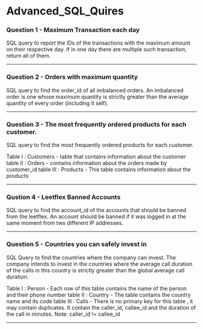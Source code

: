 # Advanced_SQL_Quires

### Question 1 - Maximum Transaction each day 
SQL query to report the IDs of the transactions with the maximum amount on their respective day. If in one day there are multiple 
such transaction, return all of them. 

____

### Question 2 - Orders with maximum quantity 
SQL query to find the order_id of all imbalanced orders. 
An imbalanced order is one whose maximum quantity is strictly greater than the average quantity of every order (including it self).


____

### Question 3 - The most frequently ordered products for each customer. 
SQL query to find the most frequently ordered products for each customer. 

Table I   : Customers - table that contains information about the customer 
table II  : Orders - contains information about the orders made by customer_id 
table III : Products - This table contains information about the products 


___

### Qustion 4 - Leetflex Banned Accounts 
SQL query to find the account_id of the accounts that should be banned from the leetflex. 
An account should be banned if it was logged in at the same moment from two different IP addresses. 


___

### Question 5 - Countries you can safely invest in 
SQL Query to find the countries where the company can invest. 
The company intends to invest in the countries where the average call duration of the calls in this country is strictly greater than 
the global average call duration. 


Table I   : Person  - Each row of this table contains the name of the person and their phone number
table II  : Country - The table contains the country name and its code 
table III : Calls   - There is no primary key for this table , it may contain duplicates. It contain the caller_id, callee_id and the duration of the call 
                      in minutes. Note: caller_id != callee_id

____                      







